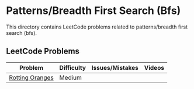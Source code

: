 # Patterns/Breadth First Search (Bfs)

This directory contains LeetCode problems related to patterns/breadth first search (bfs).

## LeetCode Problems

| Problem | Difficulty | Issues/Mistakes | Videos |
|---------|------------|-----------------|--------|
| [Rotting Oranges](https://leetcode.com/problems/rotting-oranges/description/) | Medium | | |